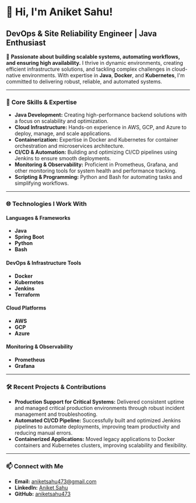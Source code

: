 # 👋 Hi, I'm Aniket Sahu!  
## DevOps & Site Reliability Engineer | Java Enthusiast

🚀 **Passionate about building scalable systems, automating workflows, and ensuring high availability.** I thrive in dynamic environments, creating efficient infrastructure solutions, and tackling complex challenges in cloud-native environments. With expertise in **Java**, **Docker**, and **Kubernetes**, I'm committed to delivering robust, reliable, and automated systems.

---

### 🔧 **Core Skills & Expertise**  
- **Java Development:** Creating high-performance backend solutions with a focus on scalability and optimization.  
- **Cloud Infrastructure:** Hands-on experience in AWS, GCP, and Azure to deploy, manage, and scale applications.  
- **Containerization:** Expertise in Docker and Kubernetes for container orchestration and microservices architecture.  
- **CI/CD & Automation:** Building and optimizing CI/CD pipelines using Jenkins to ensure smooth deployments.  
- **Monitoring & Observability:** Proficient in Prometheus, Grafana, and other monitoring tools for system health and performance tracking.  
- **Scripting & Programming:** Python and Bash for automating tasks and simplifying workflows.  

---

### 🌐 **Technologies I Work With**  
#### **Languages & Frameworks**  
- **Java**  
- **Spring Boot**  
- **Python**  
- **Bash**  

#### **DevOps & Infrastructure Tools**  
- **Docker**  
- **Kubernetes**  
- **Jenkins**  
- **Terraform**  

#### **Cloud Platforms**  
- **AWS**  
- **GCP**  
- **Azure**

#### **Monitoring & Observability**  
- **Prometheus**  
- **Grafana**  

---

### 🛠 **Recent Projects & Contributions**  
- **Production Support for Critical Systems:** Delivered consistent uptime and managed critical production environments through robust incident management and troubleshooting.  
- **Automated CI/CD Pipeline:** Successfully built and optimized Jenkins pipelines to automate deployments, improving team productivity and reducing manual errors.  
- **Containerized Applications:** Moved legacy applications to Docker containers and Kubernetes clusters, improving scalability and flexibility.

---

### 📫 **Connect with Me**  
- **Email:** [aniketsahu473@gmail.com](mailto:aniketsahu473@gmail.com)  
- **LinkedIn:** [Aniket Sahu](https://www.linkedin.com/in/aniket-sahu/)  
- **GitHub:** [aniketsahu473](https://github.com/aniketsahu473)

